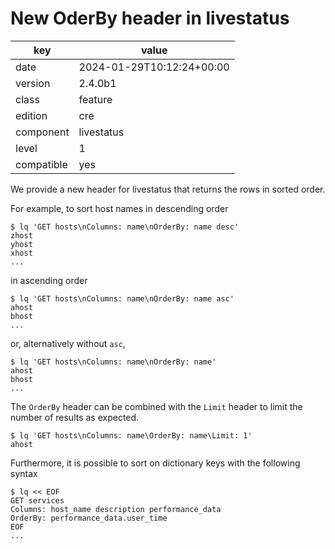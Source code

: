 [//]: # (werk v2)
# New OderBy header in livestatus

key        | value
---------- | ---
date       | 2024-01-29T10:12:24+00:00
version    | 2.4.0b1
class      | feature
edition    | cre
component  | livestatus
level      | 1
compatible | yes

We provide a new header for livestatus that returns the rows in
sorted order.

For example, to sort host names in descending order
```
$ lq 'GET hosts\nColumns: name\nOrderBy: name desc'
zhost
yhost
xhost
...
```
in ascending order
```
$ lq 'GET hosts\nColumns: name\nOrderBy: name asc'
ahost
bhost
...
```
or, alternatively without `asc`,
```
$ lq 'GET hosts\nColumns: name\nOrderBy: name'
ahost
bhost
...
```

The `OrderBy` header can be combined with the `Limit` header to
limit the number of results as expected.
```
$ lq 'GET hosts\nColumns: name\OrderBy: name\Limit: 1'
ahost
```

Furthermore, it is possible to sort on dictionary keys with the
following syntax
```
$ lq << EOF
GET services
Columns: host_name description performance_data
OrderBy: performance_data.user_time
EOF
...
```
